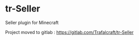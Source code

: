 # tr-Seller
Seller plugin for Minecraft

Project moved to gitlab : https://gitlab.com/Trafalcraft/tr-Seller
